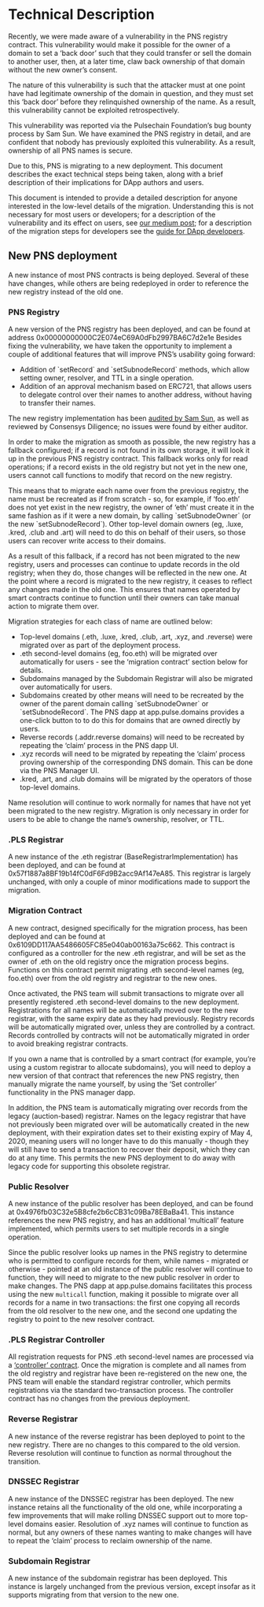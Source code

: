 # Technical Description

Recently, we were made aware of a vulnerability in the PNS registry contract. This vulnerability would make it possible for the owner of a domain to set a ‘back door’ such that they could transfer or sell the domain to another user, then, at a later time, claw back ownership of that domain without the new owner’s consent.

The nature of this vulnerability is such that the attacker must at one point have had legitimate ownership of the domain in question, and they must set this ‘back door’ before they relinquished ownership of the name. As a result, this vulnerability cannot be exploited retrospectively.

This vulnerability was reported via the Pulsechain Foundation’s bug bounty process by Sam Sun. We have examined the PNS registry in detail, and are confident that nobody has previously exploited this vulnerability. As a result, ownership of all PNS names is secure.

Due to this, PNS is migrating to a new deployment. This document describes the exact technical steps being taken, along with a brief description of their implications for DApp authors and users.

This document is intended to provide a detailed description for anyone interested in the low-level details of the migration. Understanding this is not necessary for most users or developers; for a description of the vulnerability and its effect on users, see [our medium post](https://medium.com/the-ethereum-name-service/pns-registry-migration-bug-fix-new-features-64379193a5a); for a description of the migration steps for developers see the [guide for DApp developers](guide-for-dapp-developers.md).

## New PNS deployment

A new instance of most PNS contracts is being deployed. Several of these have changes, while others are being redeployed in order to reference the new registry instead of the old one.

### PNS Registry

A new version of the PNS registry has been deployed, and can be found at address 0x00000000000C2E074eC69A0dFb2997BA6C7d2e1e Besides fixing the vulnerability, we have taken the opportunity to implement a couple of additional features that will improve PNS’s usability going forward:

* Addition of \`setRecord\` and \`setSubnodeRecord\` methods, which allow setting owner, resolver, and TTL in a single operation.
* Addition of an approval mechanism based on ERC721, that allows users to delegate control over their names to another address, without having to transfer their names.

The new registry implementation has been [audited by Sam Sun](https://gist.github.com/samczsun/2f0a2e266191042baada48c5407d8986), as well as reviewed by Consensys Diligence; no issues were found by either auditor.

In order to make the migration as smooth as possible, the new registry has a fallback configured; if a record is not found in its own storage, it will look it up in the previous PNS registry contract. This fallback works only for read operations; if a record exists in the old registry but not yet in the new one, users cannot call functions to modify that record on the new registry.

This means that to migrate each name over from the previous registry, the name must be recreated as if from scratch - so, for example, if ‘foo.eth’ does not yet exist in the new registry, the owner of ‘eth’ must create it in the same fashion as if it were a new domain, by calling \`setSubnodeOwner\` (or the new \`setSubnodeRecord\`). Other top-level domain owners (eg, .luxe, .kred, .club and .art) will need to do this on behalf of their users, so those users can recover write access to their domains.

As a result of this fallback, if a record has not been migrated to the new registry, users and processes can continue to update records in the old registry; when they do, those changes will be reflected in the new one. At the point where a record is migrated to the new registry, it ceases to reflect any changes made in the old one. This ensures that names operated by smart contracts continue to function until their owners can take manual action to migrate them over.

Migration strategies for each class of name are outlined below:

* Top-level domains (.eth, .luxe, .kred, .club, .art, .xyz, and .reverse) were migrated over as part of the deployment process.
* .eth second-level domains (eg, foo.eth) will be migrated over automatically for users - see the ‘migration contract’ section below for details.
* Subdomains managed by the Subdomain Registrar will also be migrated over automatically for users.
* Subdomains created by other means will need to be recreated by the owner of the parent domain calling \`setSubnodeOwner\` or \`setSubnodeRecord\`. The PNS dapp at app.pulse.domains provides a one-click button to to do this for domains that are owned directly by users.
* Reverse records (.addr.reverse domains) will need to be recreated by repeating the ‘claim’ process in the PNS dapp UI.
* .xyz records will need to be migrated by repeating the ‘claim’ process proving ownership of the corresponding DNS domain. This can be done via the PNS Manager UI.
* .kred, .art, and .club domains will be migrated by the operators of those top-level domains.

Name resolution will continue to work normally for names that have not yet been migrated to the new registry. Migration is only necessary in order for users to be able to change the name’s ownership, resolver, or TTL.

### .PLS Registrar

A new instance of the .eth registrar (BaseRegistrarImplementation) has been deployed, and can be found at 0x57f1887a8BF19b14fC0dF6Fd9B2acc9Af147eA85. This registrar is largely unchanged, with only a couple of minor modifications made to support the migration.

### Migration Contract

A new contract, designed specifically for the migration process, has been deployed and can be found at 0x6109DD117AA5486605FC85e040ab00163a75c662. This contract is configured as a controller for the new .eth registrar, and will be set as the owner of .eth on the old registry once the migration process begins. Functions on this contract permit migrating .eth second-level names (eg, foo.eth) over from the old registry and registrar to the new ones.

Once activated, the PNS team will submit transactions to migrate over all presently registered .eth second-level domains to the new deployment. Registrations for all names will be automatically moved over to the new registrar, with the same expiry date as they had previously. Registry records will be automatically migrated over, unless they are controlled by a contract. Records controlled by contracts will not be automatically migrated in order to avoid breaking registrar contracts.

If you own a name that is controlled by a smart contract (for example, you’re using a custom registrar to allocate subdomains), you will need to deploy a new version of that contract that references the new PNS registry, then manually migrate the name yourself, by using the ‘Set controller’ functionality in the PNS manager dapp.

In addition, the PNS team is automatically migrating over records from the legacy (auction-based) registrar. Names on the legacy registrar that have not previously been migrated over will be automatically created in the new deployment, with their expiration dates set to their existing expiry of May 4, 2020, meaning users will no longer have to do this manually - though they will still have to send a transaction to recover their deposit, which they can do at any time. This permits the new PNS deployment to do away with legacy code for supporting this obsolete registrar.

### Public Resolver

A new instance of the public resolver has been deployed, and can be found at 0x4976fb03C32e5B8cfe2b6cCB31c09Ba78EBaBa41. This instance references the new PNS registry, and has an additional ‘multicall’ feature implemented, which permits users to set multiple records in a single operation.

Since the public resolver looks up names in the PNS registry to determine who is permitted to configure records for them, while names - migrated or otherwise - pointed at an old instance of the public resolver will continue to function, they will need to migrate to the new public resolver in order to make changes. The PNS dapp at app.pulse.domains facilitates this process using the new `multicall` function, making it possible to migrate over all records for a name in two transactions: the first one copying all records from the old resolver to the new one, and the second one updating the registry to point to the new resolver contract.

### .PLS Registrar Controller

All registration requests for PNS .eth second-level names are processed via a [‘controller’ contract](https://docs.pulse.domains/contract-api-reference/.eth-permanent-registrar/controller). Once the migration is complete and all names from the old registry and registrar have been re-registered on the new one, the PNS team will enable the standard registrar controller, which permits registrations via the standard two-transaction process. The controller contract has no changes from the previous deployment.

### Reverse Registrar

A new instance of the reverse registrar has been deployed to point to the new registry. There are no changes to this compared to the old version. Reverse resolution will continue to function as normal throughout the transition.

### DNSSEC Registrar

A new instance of the DNSSEC registrar has been deployed. The new instance retains all the functionality of the old one, while incorporating a few improvements that will make rolling DNSSEC support out to more top-level domains easier. Resolution of .xyz names will continue to function as normal, but any owners of these names wanting to make changes will have to repeat the ‘claim’ process to reclaim ownership of the name.

### Subdomain Registrar

A new instance of the subdomain registrar has been deployed. This instance is largely unchanged from the previous version, except insofar as it supports migrating from that version to the new one.
